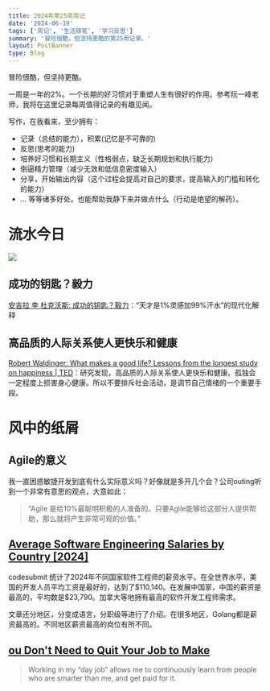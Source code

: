 ```yaml
---
title: 2024年第25周周记
date: '2024-06-19'
tags: ['周记', '生活随笔', '学习反思']
summary: '冒险很酷，但坚持更酷的第25周记录。'
layout: PostBanner
type: Blog
---
```


冒险很酷，但坚持更酷。

一周是一年的2%。一个长期的好习惯对于重塑人生有很好的作用。参考阮一峰老师，我将在这里记录每周值得记录的有趣见闻。

写作，在我看来，至少拥有：
- 记录（总结的能力），积累(记忆是不可靠的)
- 反思(思考的能力)
- 培养好习惯和长期主义（性格弱点，缺乏长期规划和执行能力）
- 倒逼精力管理（减少无效和低信息密度输入）
- 分享，开始输出内容（这个过程会提高对自己的要求，提高输入的门槛和转化的能力）
- ...
等等诸多好处。也能帮助我静下来并做点什么（行动是绝望的解药）。



# 流水今日

![](/static/images/blog/巴别塔.jpeg)

## 成功的钥匙？毅力

[安吉拉 李 杜克沃斯: 成功的钥匙？毅力](https://youtu.be/H14bBuluwB8?si=IHPiwG4uMJiG01vt)：“天才是1%灵感加99%汗水”的现代化解释

## 高品质的人际关系使人更快乐和健康

[Robert Waldinger: What makes a good life? Lessons from the longest study on happiness | TED](https://youtu.be/8KkKuTCFvzI?si=XGGqhPqT-t7uv_bV)：研究发现，高品质的人际关系使人更快乐和健康。孤独会一定程度上损害身心健康。所以不要排斥社会活动，是调节自己情绪的一个重要手段。

# 风中的纸屑
## Agile的意义
我一直困惑敏捷开发到底有什么实际意义吗？好像就是多开几个会？公司outing听到一个非常有意思的观点，大意如此：
> “Agile 是给10%最聪明积极的人准备的。只要Agile能够给这部分人提供帮助，那么就将产生非常可观的价值。”

## [Average Software Engineering Salaries by Country [2024]](https://codesubmit.io/blog/software-engineer-salary-by-country/)

codesubmit 统计了2024年不同国家软件工程师的薪资水平。在全世界水平，美国的开发人员平均工资是最好的，达到了\$110,140。在发展中国家，中国的薪资是最高的，平均数是$23,790。加拿大等地拥有最高的软件开发工程师需求。

文章还分地区，分变成语言，分职级等进行了介绍。在很多地区，Golang都是薪资最高的。不同地区薪资最高的岗位有所不同。

## [ou Don't Need to Quit Your Job to Make](https://blog.stephsmith.io/you-dont-need-to-quit-your-job-to-make/)

> Working in my “day job” allows me to continuously learn from people who are smarter than me, and get paid for it.

